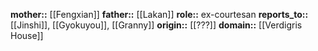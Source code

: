 **mother::** [[Fengxian]]
**father::** [[Lakan]]
**role::** ex-courtesan
**reports_to::** [[Jinshi]], [[Gyokuyou]], [[Granny]]
**origin::** [[???]]
**domain::** [[Verdigris House]]
